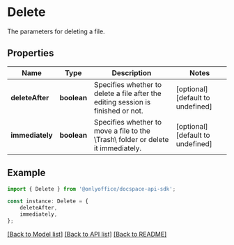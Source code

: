 # Delete

The parameters for deleting a file.

## Properties

Name | Type | Description | Notes
------------ | ------------- | ------------- | -------------
**deleteAfter** | **boolean** | Specifies whether to delete a file after the editing session is finished or not. | [optional] [default to undefined]
**immediately** | **boolean** | Specifies whether to move a file to the \\Trash\\ folder or delete it immediately. | [optional] [default to undefined]

## Example

```typescript
import { Delete } from '@onlyoffice/docspace-api-sdk';

const instance: Delete = {
    deleteAfter,
    immediately,
};
```

[[Back to Model list]](../README.md#documentation-for-models) [[Back to API list]](../README.md#documentation-for-api-endpoints) [[Back to README]](../README.md)
